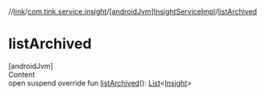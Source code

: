 //[link](../../index.md)/[com.tink.service.insight](../index.md)/[[androidJvm]InsightServiceImpl](index.md)/[listArchived](list-archived.md)



# listArchived  
[androidJvm]  
Content  
open suspend override fun [listArchived](list-archived.md)(): [List](https://kotlinlang.org/api/latest/jvm/stdlib/kotlin.collections/-list/index.html)<[Insight](../../com.tink.model.insights/[android-jvm]-insight/index.md)>  



